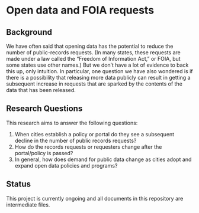 # Open data and FOIA requests

## Background
We have often said that opening data has the potential to reduce the number of public-records requests. (In many states, these requests are made under a law called the “Freedom of Information Act,” or FOIA, but some states use other names.) But we don’t have a lot of evidence to back this up, only intuition. In particular, one question we have also wondered is if there is a possibility that releasing more data publicly can result in getting a subsequent increase in requests that are sparked by the contents of the data that has been released.

## Research Questions
This research aims to answer the following questions:
1. When cities establish a policy or portal do they see a subsequent decline in the number of public records requests? 
2. How do the records requests or requesters change after the portal/policy is passed?
3. In general, how does demand for public data change as cities adopt and expand open data policies and programs?

## Status

This project is currently ongoing and all documents in this repository are intermediate files. 
